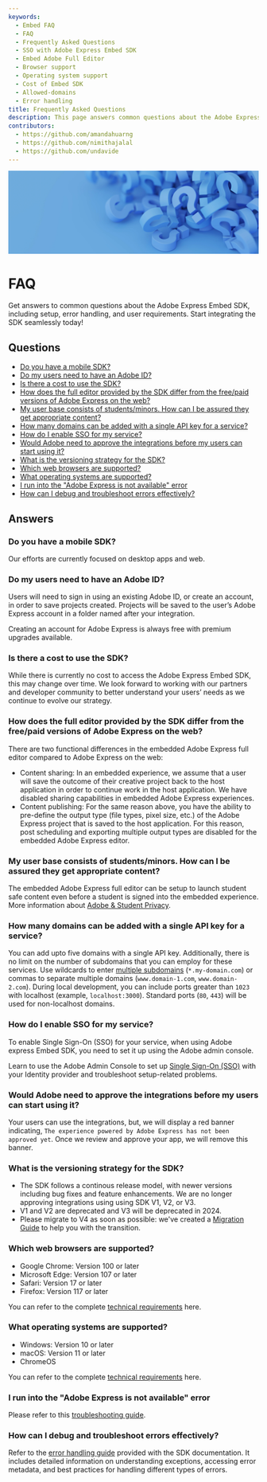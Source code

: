 ```yaml
---
keywords:
  - Embed FAQ
  - FAQ
  - Frequently Asked Questions
  - SSO with Adobe Express Embed SDK
  - Embed Adobe Full Editor
  - Browser support
  - Operating system support
  - Cost of Embed SDK
  - Allowed-domains
  - Error handling
title: Frequently Asked Questions
description: This page answers common questions about the Adobe Express Embed SDK.
contributors:
  - https://github.com/amandahuarng
  - https://github.com/nimithajalal
  - https://github.com/undavide
---
```


<HeroSimple slots="image, heading, text" background="rgb(64, 34, 138)" hideBreadcrumbNav={false}/>

![Hero image](../img/hero-image.png)

# FAQ

Get answers to common questions about the Adobe Express Embed SDK, including setup, error handling, and user requirements. Start integrating the SDK seamlessly today!

## Questions

- [Do you have a mobile SDK?](#do-you-have-a-mobile-sdk)
- [Do my users need to have an Adobe ID?](#do-my-users-need-to-have-an-adobe-id)
- [Is there a cost to use the SDK?](#is-there-a-cost-to-use-the-sdk)
- [How does the full editor provided by the SDK differ from the free/paid versions of Adobe Express on the web?](#how-does-the-full-editor-provided-by-the-sdk-differ-from-the-freepaid-versions-of-adobe-express-on-the-web)
- [My user base consists of students/minors. How can I be assured they get appropriate content?](#my-user-base-consists-of-studentsminors-how-can-i-be-assured-they-get-appropriate-content)
- [How many domains can be added with a single API key for a service?](#how-many-domains-can-be-added-with-a-single-api-key-for-a-service)
- [How do I enable SSO for my service?](#how-do-i-enable-sso-for-my-service)
- [Would Adobe need to approve the integrations before my users can start using it?](#would-adobe-need-to-approve-the-integrations-before-my-users-can-start-using-it)
- [What is the versioning strategy for the SDK?](#what-is-the-versioning-strategy-for-the-sdk)
- [Which web browsers are supported?](#which-web-browsers-are-supported)
- [What operating systems are supported?](#what-operating-systems-are-supported)
- [I run into the "Adobe Express is not available" error](#i-run-into-the-adobe-express-is-not-available-error)
- [How can I debug and troubleshoot errors effectively?](#how-can-i-debug-and-troubleshoot-errors-effectively)

## Answers

### Do you have a mobile SDK?

Our efforts are currently focused on desktop apps and web.

### Do my users need to have an Adobe ID?

Users will need to sign in using an existing Adobe ID, or create an account, in order to save projects created. Projects will be saved to the user’s Adobe Express account in a folder named after your integration.

Creating an account for Adobe Express is always free with premium upgrades available.

### Is there a cost to use the SDK?

While there is currently no cost to access the Adobe Express Embed SDK, this may change over time. We look forward to working with our partners and developer community to better understand your users’ needs as we continue to evolve our strategy.

### How does the full editor provided by the SDK differ from the free/paid versions of Adobe Express on the web?

There are two functional differences in the embedded Adobe Express full editor compared to Adobe Express on the web:

- Content sharing: In an embedded experience, we assume that a user will save the outcome of their creative project back to the host application in order to continue work in the host application. We have disabled sharing capabilities in embedded Adobe Express experiences.
- Content publishing: For the same reason above, you have the ability to pre-define the output type (file types, pixel size, etc.) of the Adobe Express project that is saved to the host application. For this reason, post scheduling and exporting multiple output types are disabled for the embedded Adobe Express editor.

### My user base consists of students/minors. How can I be assured they get appropriate content?

The embedded Adobe Express full editor can be setup to launch student safe content even before a student is signed into the embedded experience. More information about [Adobe & Student Privacy](https://www.adobe.com/privacy/student-policy.html).

### How many domains can be added with a single API key for a service?

You can add upto five domains with a single API key. Additionally, there is no limit on the number of subdomains that you can employ for these services. Use wildcards to enter [multiple subdomains](../express-unavailable-error.md#wrong-domain-or-port) (`*.my-domain.com`) or commas to separate multiple domains (`www.domain-1.com`, `www.domain-2.com`). During local development, you can include ports greater than `1023` with localhost (example, `localhost:3000`). Standard ports (`80`, `443`) will be used for non-localhost domains.

### How do I enable SSO for my service?

To enable Single Sign-On (SSO) for your service, when using Adobe express Embed SDK, you need to set it up using the Adobe admin console.

Learn to use the Adobe Admin Console to set up [Single Sign-On (SSO)](https://helpx.adobe.com/in/enterprise/using/sso-overview.html) with your Identity provider and troubleshoot setup-related problems.

### Would Adobe need to approve the integrations before my users can start using it?

Your users can use the integrations, but, we will display a red banner indicating, `The experience powered by Adobe Express has not been approved yet`. Once we review and approve your app, we will remove this banner.

### What is the versioning strategy for the SDK?

- The SDK follows a continous release model, with newer versions including bug fixes and feature enhancements. We are no longer approving integrations using using SDK V1, V2, or V3.
- V1 and V2 are deprecated and V3 will be deprecated in 2024.
- Please migrate to V4 as soon as possible: we've created a [Migration Guide](../../concepts/migration-v3-v4.md) to help you with the transition.

### Which web browsers are supported?

- Google Chrome: Version 100 or later
- Microsoft Edge: Version 107 or later
- Safari: Version 17 or later
- Firefox: Version 117 or later

You can refer to the complete [technical requirements](../../quickstart/technical-requirements.md) here.

### What operating systems are supported?

- Windows: Version 10 or later
- macOS: Version 11 or later
- ChromeOS

You can refer to the complete [technical requirements](../../quickstart/technical-requirements.md) here.

### I run into the "Adobe Express is not available" error

Please refer to this [troubleshooting guide](../express-unavailable-error.md).

### How can I debug and troubleshoot errors effectively?

Refer to the [error handling guide](../../concepts/error-handling.md) provided with the SDK documentation. It includes detailed information on understanding exceptions, accessing error metadata, and best practices for handling different types of errors.
